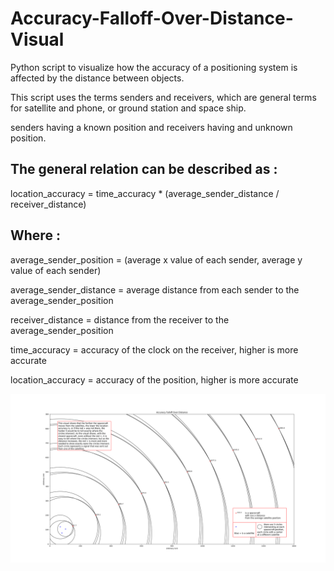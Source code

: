 # Accuracy-Falloff-Over-Distance-Visual

Python script to visualize how the accuracy of a positioning system is affected by the distance between objects.

This script uses the terms senders and receivers, which are general terms for satellite and phone, or ground station and space ship.

senders having a known position and receivers having and unknown position.


## The general relation can be described as :

location_accuracy = time_accuracy * (average_sender_distance / receiver_distance)


## Where :

average_sender_position = (average x value of each sender, average y value of each sender)

average_sender_distance = average distance from each sender to the average_sender_position

receiver_distance = distance from the receiver to the average_sender_position

time_accuracy = accuracy of the clock on the receiver, higher is more accurate

location_accuracy = accuracy of the position, higher is more accurate

![Alt text](Accuracy-Falloff-Over-Distance-Visual.png?raw=true "Accuracy Falloff Over Distance Visual")
